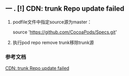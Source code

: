 #

## 一 . [!] CDN: trunk Repo update failed

1. podfile文件中指定source源为master：

    source 'https://github.com/CocoaPods/Specs.git'
    
2. 执行pod repo remove trunk移除trunk源


   
  ### 参考文档 
   [CDN: trunk Repo update failed][1]


[1]: https://www.jianshu.com/p/bf1cbe49cb5d